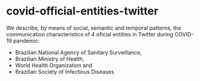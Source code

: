 # covid-official-entities-twitter
We describe, by means of social, semantic and temporal patterns, the communication characteristics of 4 oficial entities in Twitter during COVID-19 pandemic:
- Brazilian National Agency of Sanitary Surveillance,
- Brazilian Ministry of Health,
- World Health Organization and
- Brazilian Society of Infectious Diseases
